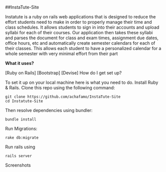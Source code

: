 ##InstaTute-Site

Instatute is a ruby on rails web applications that is designed to reduce the effort students need to make in order to properly manage their time and class schedules. It allows students to sign in into their accounts and upload syllabi for each of their courses. Our application then takes these syllabi and parses the document for class and exam times, assignment due dates, office hours, etc and automatically create semester calendars for each of their classes. This allows each student to have a personalized calendar for a whole semester with very minimal effort from their part

**What it uses?**

[Ruby on Rails]
[Bootstrap]
[Devise]
How do I get set up?

To set it up on your local machine here is what you need to do. Install Ruby & Rails. Clone this repo using the following command:

    git clone https://github.com/achafamo/InstaTute-Site
    cd Instatute-Site
Then resolve dependencies using bundler:

    bundle install
Run Migrations:

    rake db:migrate
Run rails using

    rails server

Screenshots
